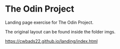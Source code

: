 # The Odin Project
Landing page exercise for The Odin Project.

The original layout can be found inside the folder
imgs. 

https://cwbads22.github.io/landing/index.html


